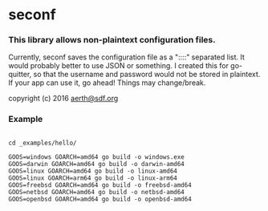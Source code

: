 # seconf

### This library allows non-plaintext configuration files.

Currently, seconf saves the configuration file as a "::::" separated list. It would probably better to use JSON or something.
I created this for go-quitter, so that the username and password would not be stored in plaintext. If your app can use it, go ahead! Things may change/break.


copyright (c) 2016 aerth@sdf.org


### Example

```

cd _examples/hello/

GOOS=windows GOARCH=amd64 go build -o windows.exe
GOOS=darwin GOARCH=amd64 go build -o darwin-amd64
GOOS=linux GOARCH=amd64 go build -o linux-amd64
GOOS=linux GOARCH=arm64 go build -o linux-arm64
GOOS=freebsd GOARCH=amd64 go build -o freebsd-amd64
GOOS=netbsd GOARCH=amd64 go build -o netbsd-amd64
GOOS=openbsd GOARCH=amd64 go build -o openbsd-amd64

```
